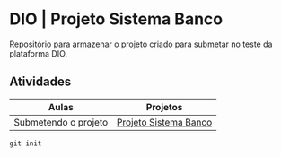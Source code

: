 # DIO | Projeto Sistema Banco

Repositório para armazenar o projeto criado para submetar no teste da plataforma DIO.


## Atividades
| Aulas | Projetos |
|-------|---------|
|Submetendo o projeto| [Projeto Sistema Banco]()|

```
git init
```
